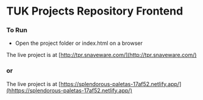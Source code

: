 # TUK Projects Repository Frontend

### To Run

-   Open the project folder or index.html on a browser

The live project is at [http://tpr.snaveware.com/](http://tpr.snaveware.com/)

### or

The live project is at [https://splendorous-paletas-17af52.netlify.app/](hhttps://splendorous-paletas-17af52.netlify.app/)
